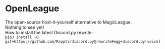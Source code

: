 # OpenLeague
The open-source host-it-yourself alternative to MagicLeague.<br>
Nothing to see yet!<br>
How to install the latest Discord.py rewrite:<br>
``pip3 install -U git+https://github.com/Rapptz/discord.py@rewrite#egg=discord.py[voice]``